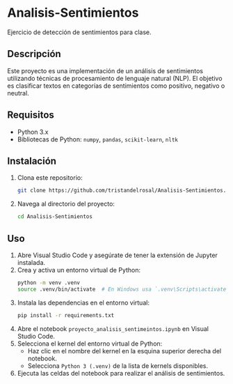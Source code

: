 # Analisis-Sentimientos

Ejercicio de detección de sentimientos para clase.

## Descripción

Este proyecto es una implementación de un análisis de sentimientos utilizando técnicas de procesamiento de lenguaje natural (NLP). El objetivo es clasificar textos en categorías de sentimientos como positivo, negativo o neutral.

## Requisitos

- Python 3.x
- Bibliotecas de Python: `numpy`, `pandas`, `scikit-learn`, `nltk`

## Instalación

1. Clona este repositorio:
    ```sh
    git clone https://github.com/tristandelrosal/Analisis-Sentimientos.git
    ```
2. Navega al directorio del proyecto:
    ```sh
    cd Analisis-Sentimientos
    ```

## Uso

1. Abre Visual Studio Code y asegúrate de tener la extensión de Jupyter instalada.
2. Crea y activa un entorno virtual de Python:
    ```sh
    python -m venv .venv
    source .venv/bin/activate  # En Windows usa `.venv\Scripts\activate`
    ```
3. Instala las dependencias en el entorno virtual:
    ```sh
    pip install -r requirements.txt
    ```
4. Abre el notebook `proyecto_analisis_sentimeintos.ipynb` en Visual Studio Code.
5. Selecciona el kernel del entorno virtual de Python:
    - Haz clic en el nombre del kernel en la esquina superior derecha del notebook.
    - Selecciona `Python 3 (.venv)` de la lista de kernels disponibles.
6. Ejecuta las celdas del notebook para realizar el análisis de sentimientos.